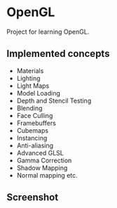 # OpenGL
Project for learning OpenGL.

## Implemented concepts
- Materials
- Lighting
- Light Maps
- Model Loading
- Depth and Stencil Testing
- Blending
- Face Culling
- Framebuffers
- Cubemaps
- Instancing
- Anti-aliasing
- Advanced GLSL
- Gamma Correction
- Shadow Mapping
- Normal mapping etc.

## Screenshot
